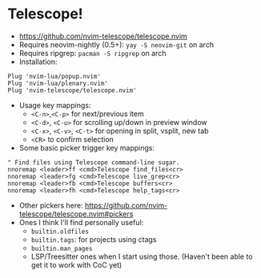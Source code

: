 # Telescope! 
* https://github.com/nvim-telescope/telescope.nvim
* Requires neovim-nightly (0.5+): `yay -S neovim-git` on arch
* Requires ripgrep: `pacman -S ripgrep` on arch
* Installation:
```
Plug 'nvim-lua/popup.nvim'
Plug 'nvim-lua/plenary.nvim'
Plug 'nvim-telescope/telescope.nvim'
```
* Usage key mappings:
  * `<C-n>`,`<C-p>` for next/previous item
  * `<C-d>`, `<C-u>` for scrolling up/down in preview window
  * `<C-x>`, `<C-v>`, `<C-t>` for opening in split, vsplit, new tab
  * `<CR>` to confirm selection
* Some basic picker trigger key mappings:
```
" Find files using Telescope command-line sugar.
nnoremap <leader>ff <cmd>Telescope find_files<cr>
nnoremap <leader>fg <cmd>Telescope live_grep<cr>
nnoremap <leader>fb <cmd>Telescope buffers<cr>
nnoremap <leader>fh <cmd>Telescope help_tags<cr>
```
* Other pickers here: https://github.com/nvim-telescope/telescope.nvim#pickers
* Ones I think I'll find personally useful:
  * `builtin.oldfiles`
  * `builtin.tags`: for projects using ctags
  * `builtin.man_pages`
  * LSP/Treesitter ones when I start using those. (Haven't been able to get it to work with CoC yet)
